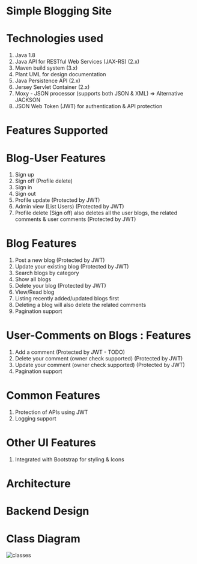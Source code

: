 # Simple Blogging Site
# Technologies used
1. Java 1.8
2. Java API for RESTful Web Services (JAX-RS) (2.x)
3. Maven build system (3.x)
4. Plant UML for design documentation
5. Java Persistence API (2.x)
6. Jersey Servlet Container (2.x)
7. Moxy - JSON processor (supports both JSON & XML)  => Alternative JACKSON
8. JSON Web Token (JWT) for authentication & API protection


# Features Supported
# Blog-User Features 
1. Sign up
2. Sign off (Profile delete)
3. Sign in
4. Sign out
5. Profile update (Protected by JWT)
6. Admin view (List Users) (Protected by JWT)
7. Profile delete (Sign off) also deletes all the user blogs, the related comments & user comments (Protected by JWT)

# Blog Features
1. Post a new blog (Protected by JWT)
2. Update your existing blog (Protected by JWT)
3. Search blogs by category 
4. Show all blogs 
5. Delete your blog (Protected by JWT)
6. View/Read blog
7. Listing recently added/updated blogs first
8. Deleting a blog will also delete the related comments
9. Pagination support


# User-Comments on Blogs : Features
1. Add a comment (Protected by JWT - TODO)
2. Delete your comment (owner check supported) (Protected by JWT)
3. Update your comment (owner check supported) (Protected by JWT)
4. Pagination support

# Common Features
1. Protection of APIs using JWT
2. Logging support

# Other UI Features
1. Integrated with Bootstrap for styling & Icons

# Architecture


# Backend Design 

# Class Diagram

![classes](https://cloud.githubusercontent.com/assets/4160178/26355278/a7853666-3fe5-11e7-9c21-00f5cbcd52cb.png)
